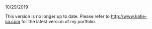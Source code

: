 10/29/2019

This version is no longer up to date. Please refer to http://www.katie-so.com for the latest version of my portfolio. 

